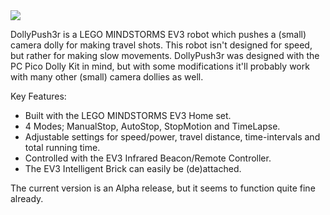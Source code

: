 <img src="http://orig08.deviantart.net/4b4b/f/2017/039/d/2/dollypush3r_by_tumtidum-dayedio.jpg">

DollyPush3r is a LEGO MINDSTORMS EV3 robot which pushes a (small) camera dolly for making travel shots. This robot isn't designed for speed, but rather for making slow movements. DollyPush3r was designed with the PC Pico Dolly Kit in mind, but with some modifications it'll probably work with many other (small) camera dollies as well.

Key Features:
* Built with the LEGO MINDSTORMS EV3 Home set.
* 4 Modes; ManualStop, AutoStop, StopMotion and TimeLapse.
* Adjustable settings for speed/power, travel distance, time-intervals and total running time.
* Controlled with the EV3 Infrared Beacon/Remote Controller.
* The EV3 Intelligent Brick can easily be (de)attached.

The current version is an Alpha release, but it seems to function quite fine already.
